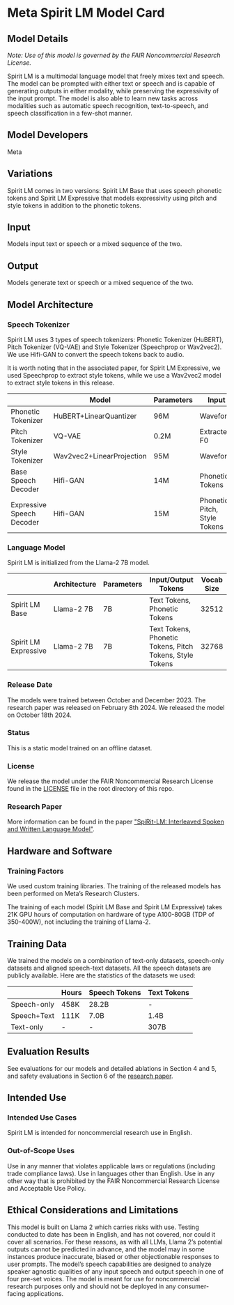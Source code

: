 # Meta Spirit LM Model Card

## Model Details

*Note: Use of this model is governed by the FAIR Noncommercial Research License.*

Spirit LM is a multimodal language model that freely mixes text and speech. The model can be prompted with either text or speech and is capable of generating outputs in either modality, while preserving the expressivity of the input prompt. The model is also able to learn new tasks across modalities such as automatic speech recognition, text-to-speech, and speech classification in a few-shot manner.

## Model Developers
Meta

## Variations
Spirit LM comes in two versions: Spirit LM Base that uses speech phonetic tokens and Spirit LM Expressive that models expressivity using pitch and style tokens in addition to the phonetic tokens.

## Input
Models input text or speech or a mixed sequence of the two.

## Output
Models generate text or speech or a mixed sequence of the two.

## Model Architecture
### Speech Tokenizer
Spirit LM uses 3 types of speech tokenizers: Phonetic Tokenizer (HuBERT), Pitch Tokenizer (VQ-VAE) and Style Tokenizer (Speechprop or Wav2vec2). We use Hifi-GAN to convert the speech tokens back to audio.

It is worth noting that in the associated paper, for Spirit LM Expressive, we used Speechprop to extract style tokens, while we use a Wav2vec2 model to extract style tokens in this release.

|                        | Model                    | Parameters | Input               | Output             |
|------------------------|--------------------------|------------|---------------------|--------------------|
| Phonetic Tokenizer     | HuBERT+LinearQuantizer   | 96M        | Waveform            | Phonetic Tokens    |
| Pitch Tokenizer        | VQ-VAE                   | 0.2M       | Extracted F0        | Pitch Tokens       |
| Style Tokenizer        | Wav2vec2+LinearProjection| 95M        | Waveform            | Style Tokens       |
| Base Speech Decoder    | Hifi-GAN                 | 14M        | Phonetic Tokens     | Waveform           |
| Expressive Speech Decoder | Hifi-GAN              | 15M        | Phonetic, Pitch, Style Tokens | Waveform

### Language Model
Spirit LM is initialized from the Llama-2 7B model.

|                      | Architecture   | Parameters | Input/Output Tokens                                      | Vocab Size |
|----------------------|----------------|------------|----------------------------------------------------------|------------|
| Spirit LM Base       | Llama-2 7B     | 7B         | Text Tokens, Phonetic Tokens                             | 32512      |
| Spirit LM Expressive | Llama-2 7B     | 7B         | Text Tokens, Phonetic Tokens, Pitch Tokens, Style Tokens | 32768      |

### Release Date
The models were trained between October and December 2023. The research paper was released on February 8th 2024. We released the model on October 18th 2024.

### Status
This is a static model trained on an offline dataset.

### License
We release the model under the FAIR Noncommercial Research License found in the [LICENSE](LICENSE) file in the root directory of this repo.

### Research Paper
More information can be found in the paper ["SpiRit-LM: Interleaved Spoken and Written Language Model"](https://arxiv.org/pdf/2402.05755.pdf).

## Hardware and Software
### Training Factors
We used custom training libraries. The training of the released models has been performed on Meta’s Research Clusters.

The training of each model (Spirit LM Base and Spirit LM Expressive) takes 21K GPU hours of computation on hardware of type A100-80GB (TDP of 350-400W), not including the training of Llama-2.

## Training Data
We trained the models on a combination of text-only datasets, speech-only datasets and aligned speech-text datasets. All the speech datasets are publicly available. Here are the statistics of the datasets we used:

|              | Hours | Speech Tokens | Text Tokens |
|--------------|-------|---------------|-------------|
| Speech-only  | 458K  | 28.2B         | -           |
| Speech+Text  | 111K  | 7.0B          | 1.4B        |
| Text-only    | -     | -             | 307B        |

## Evaluation Results
See evaluations for our models and detailed ablations in Section 4 and 5, and safety evaluations in Section 6 of the [research paper](https://arxiv.org/pdf/2402.05755.pdf).

## Intended Use
### Intended Use Cases
Spirit LM is intended for noncommercial research use in English.

### Out-of-Scope Uses
Use in any manner that violates applicable laws or regulations (including trade compliance laws). Use in languages other than English. Use in any other way that is prohibited by the FAIR Noncommercial Research License and Acceptable Use Policy.

## Ethical Considerations and Limitations
This model is built on Llama 2 which carries risks with use.  Testing conducted to date has been in English, and has not covered, nor could it cover all scenarios.  For these reasons, as with all LLMs, Llama 2’s potential outputs cannot be predicted in advance, and the model may in some instances produce inaccurate, biased or other objectionable responses to user prompts.  The model’s speech capabilities are designed to analyze speaker agnostic qualities of any input speech and output speech in one of four pre-set voices. The model is meant for use for noncommercial research purposes only and should not be deployed in any consumer-facing applications.